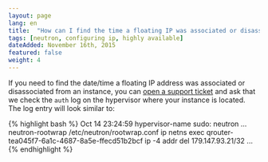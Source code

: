 ```yaml
---
layout: page
lang: en
title:  "How can I find the time a floating IP was associated or disassociated from an instance?"
tags: [neutron, configuring ip, highly available]
dateAdded: November 16th, 2015
featured: false
weight: 4
---
```


If you need to find the date/time a floating IP address was associated or disassociated from an instance, you can [open a support ticket](http://support.bluebox.net) and ask that we check the `auth` log on the hypervisor where your instance is located.  The log entry will look similar to:

{% highlight bash %}
Oct 14 23:24:59 hypervisor-name sudo: neutron ... neutron-rootwrap /etc/neutron/rootwrap.conf
ip netns exec qrouter-tea045f7-6a1c-4687-8a5e-ffecd51b2bcf ip -4 addr del 179.147.93.21/32 ...
{% endhighlight %}
